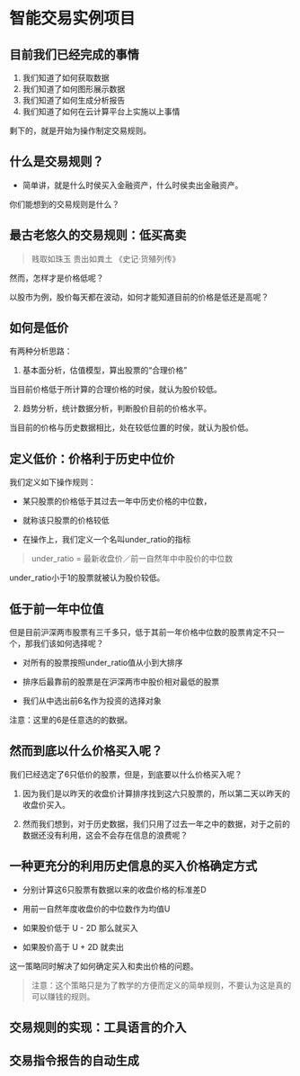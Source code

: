 # 智能交易实例项目 #

## 目前我们已经完成的事情 ##

1. 我们知道了如何获取数据
2. 我们知道了如何图形展示数据
3. 我们知道了如何生成分析报告
4. 我们知道了如何在云计算平台上实施以上事情

剩下的，就是开始为操作制定交易规则。

## 什么是交易规则？ ##

* 简单讲，就是什么时侯买入金融资产，什么时侯卖出金融资产。

你们能想到的交易规则是什么？

## 最古老悠久的交易规则：低买高卖 ##

> 贱取如珠玉 贵出如粪土   《史记·货殖列传》

然而，怎样才是价格低呢？

以股市为例，股价每天都在波动，如何才能知道目前的价格是低还是高呢？

## 如何是低价 ##
有两种分析思路：

1. 基本面分析，估值模型，算出股票的“合理价格”

当目前价格低于所计算的合理价格的时侯，就认为股价较低。

2.  趋势分析，统计数据分析，判断股价目前的价格水平。

当目前的价格与历史数据相比，处在较低位置的时侯，就认为股价低。

## 定义低价：价格利于历史中位价 ##

我们定义如下操作规则：

* 某只股票的价格低于其过去一年中历史价格的中位数，

* 就称该只股票的价格较低

* 在操作上，我们定义一个名叫under_ratio的指标

> under_ratio = 最新收盘价／前一自然年中中股价的中位数

under_ratio小于1的股票就被认为股价较低。

## 低于前一年中位值 ##

但是目前沪深两市股票有三千多只，低于其前一年价格中位数的股票肯定不只一个，那我们该如何选择呢？

* 对所有的股票按照under_ratio值从小到大排序


* 排序后最靠前的股票是在沪深两市中股价相对最低的股票

* 我们从中选出前6名作为投资的选择对象

注意：这里的6是任意选的的数据。

## 然而到底以什么价格买入呢？ ##

我们已经选定了6只低价的股票，但是，到底要以什么价格买入呢？

1. 因为我们是以昨天的收盘价计算排序找到这六只股票的，所以第二天以昨天的收盘价买入。

2. 然而我们想到，对于历史数据，我们只用了过去一年之中的数据，对于之前的数据还没有利用，这会不会存在信息的浪费呢？

## 一种更充分的利用历史信息的买入价格确定方式 ##

* 分别计算这6只股票有数据以来的收盘价格的标准差D

* 用前一自然年度收盘价的中位数作为均值U

* 如果股价低于 U - 2D 那么就买入

* 如果股价高于 U + 2D 就卖出

这一策略同时解决了如何确定买入和卖出价格的问题。

> 注意：这个策略只是为了教学的方便而定义的简单规则，不要认为这是真的可以赚钱的规则。

## 交易规则的实现：工具语言的介入 ##

## 交易指令报告的自动生成 ##

